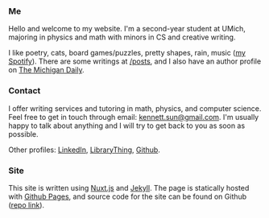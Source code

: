 <!-- Welcome to my website! I'm Kenneth. I like to learn about how the world works. My favorite fruit is strawberry and my favorite color is #1998DB (the lighter blue color on this page). -->


### Me
Hello and welcome to my website.
I'm a second-year student at UMich, majoring in physics and math with minors in CS and creative writing. 

I like poetry, cats, board games/puzzles, pretty shapes, rain, music ([my Spotify](https://open.spotify.com/user/tbkwdf650gvc7vlikkdmoj1k1?si=6a456a77516f4066)). There are some writings at [/posts](/posts), and I also have an author profile on [The Michigan Daily](https://www.michigandaily.com/author/sunken/).

### Contact
I offer writing services and tutoring in math, physics, and computer science. 
Feel free to get in touch through email: <a href="mailto:kennett.sun@gmail.com">kennett.sun@gmail.com</a>. 
I'm usually happy to talk about anything and I will try to get back to you as soon as possible.

Other profiles: 
[LinkedIn](https://www.linkedin.com/in/kennethh-sun/),
[LibraryThing](https://www.librarything.com/profile/kennethsibyl), 
[Github](https://github.com/nomppy).

### Site
This site is written using [Nuxt.js](https://nuxtjs.org/) and [Jekyll](https://jekyllrb.com/). 
The page is statically hosted with [Github Pages](https://pages.github.com/), and 
source code for the site can be found on Github ([repo link](https://github.com/nomppy/nomppy.github.io)).

